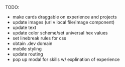 TODO:

- make cards draggable on experience and projects
- update images (url v local file/Image component)
- update text
- update color scheme/set universal hex values
- set linebreak rules for css
- obtain .dev domain
- mobile styling
- update routing
- pop up modal for skills w/ explination of experience
